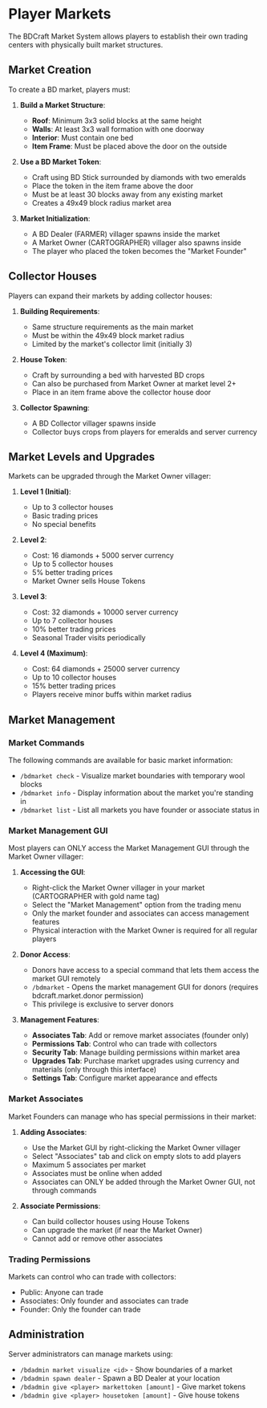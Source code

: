 # Player Markets

The BDCraft Market System allows players to establish their own trading centers with physically built market structures.

## Market Creation

To create a BD market, players must:

1. **Build a Market Structure**:
   - **Roof**: Minimum 3x3 solid blocks at the same height
   - **Walls**: At least 3x3 wall formation with one doorway
   - **Interior**: Must contain one bed
   - **Item Frame**: Must be placed above the door on the outside

2. **Use a BD Market Token**:
   - Craft using BD Stick surrounded by diamonds with two emeralds
   - Place the token in the item frame above the door
   - Must be at least 30 blocks away from any existing market
   - Creates a 49x49 block radius market area

3. **Market Initialization**:
   - A BD Dealer (FARMER) villager spawns inside the market
   - A Market Owner (CARTOGRAPHER) villager also spawns inside
   - The player who placed the token becomes the "Market Founder"

## Collector Houses

Players can expand their markets by adding collector houses:

1. **Building Requirements**:
   - Same structure requirements as the main market
   - Must be within the 49x49 block market radius
   - Limited by the market's collector limit (initially 3)

2. **House Token**:
   - Craft by surrounding a bed with harvested BD crops
   - Can also be purchased from Market Owner at market level 2+
   - Place in an item frame above the collector house door

3. **Collector Spawning**:
   - A BD Collector villager spawns inside
   - Collector buys crops from players for emeralds and server currency

## Market Levels and Upgrades

Markets can be upgraded through the Market Owner villager:

1. **Level 1 (Initial)**:
   - Up to 3 collector houses
   - Basic trading prices
   - No special benefits

2. **Level 2**:
   - Cost: 16 diamonds + 5000 server currency
   - Up to 5 collector houses
   - 5% better trading prices
   - Market Owner sells House Tokens

3. **Level 3**:
   - Cost: 32 diamonds + 10000 server currency
   - Up to 7 collector houses
   - 10% better trading prices
   - Seasonal Trader visits periodically

4. **Level 4 (Maximum)**:
   - Cost: 64 diamonds + 25000 server currency
   - Up to 10 collector houses
   - 15% better trading prices
   - Players receive minor buffs within market radius

## Market Management

### Market Commands

The following commands are available for basic market information:

- `/bdmarket check` - Visualize market boundaries with temporary wool blocks
- `/bdmarket info` - Display information about the market you're standing in
- `/bdmarket list` - List all markets you have founder or associate status in

### Market Management GUI

Most players can ONLY access the Market Management GUI through the Market Owner villager:

1. **Accessing the GUI**:
   - Right-click the Market Owner villager in your market (CARTOGRAPHER with gold name tag)
   - Select the "Market Management" option from the trading menu
   - Only the market founder and associates can access management features
   - Physical interaction with the Market Owner is required for all regular players

2. **Donor Access**:
   - Donors have access to a special command that lets them access the market GUI remotely
   - `/bdmarket` - Opens the market management GUI for donors (requires bdcraft.market.donor permission)
   - This privilege is exclusive to server donors

3. **Management Features**:
   - **Associates Tab**: Add or remove market associates (founder only)
   - **Permissions Tab**: Control who can trade with collectors
   - **Security Tab**: Manage building permissions within market area
   - **Upgrades Tab**: Purchase market upgrades using currency and materials (only through this interface)
   - **Settings Tab**: Configure market appearance and effects

### Market Associates

Market Founders can manage who has special permissions in their market:

1. **Adding Associates**:
   - Use the Market GUI by right-clicking the Market Owner villager
   - Select "Associates" tab and click on empty slots to add players
   - Maximum 5 associates per market
   - Associates must be online when added
   - Associates can ONLY be added through the Market Owner GUI, not through commands

2. **Associate Permissions**:
   - Can build collector houses using House Tokens
   - Can upgrade the market (if near the Market Owner)
   - Cannot add or remove other associates

### Trading Permissions

Markets can control who can trade with collectors:
- Public: Anyone can trade
- Associates: Only founder and associates can trade
- Founder: Only the founder can trade

## Administration

Server administrators can manage markets using:
- `/bdadmin market visualize <id>` - Show boundaries of a market
- `/bdadmin spawn dealer` - Spawn a BD Dealer at your location
- `/bdadmin give <player> markettoken [amount]` - Give market tokens
- `/bdadmin give <player> housetoken [amount]` - Give house tokens